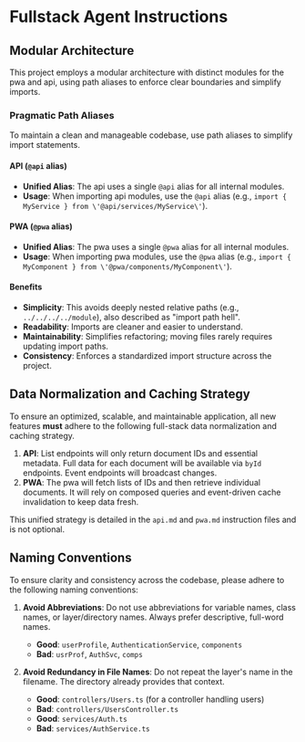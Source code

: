 # Fullstack Agent Instructions

## Modular Architecture

This project employs a modular architecture with distinct modules for the pwa and api, using path aliases to enforce clear boundaries and simplify imports.

### Pragmatic Path Aliases

To maintain a clean and manageable codebase, use path aliases to simplify import statements.

#### API (`@api` alias)

- **Unified Alias**: The api uses a single `@api` alias for all internal modules.
- **Usage**: When importing api modules, use the `@api` alias (e.g., `import { MyService } from \'@api/services/MyService\'`).

#### PWA (`@pwa` alias)

- **Unified Alias**: The pwa uses a single `@pwa` alias for all internal modules.
- **Usage**: When importing pwa modules, use the `@pwa` alias (e.g., `import { MyComponent } from \'@pwa/components/MyComponent\'`).

#### Benefits

- **Simplicity**: This avoids deeply nested relative paths (e.g., `../../../../module`), also described as "import path hell".
- **Readability**: Imports are cleaner and easier to understand.
- **Maintainability**: Simplifies refactoring; moving files rarely requires updating import paths.
- **Consistency**: Enforces a standardized import structure across the project.

## Data Normalization and Caching Strategy

To ensure an optimized, scalable, and maintainable application, all new features **must** adhere to the following full-stack data normalization and caching strategy.

1.  **API**: List endpoints will only return document IDs and essential metadata. Full data for each document will be available via `byId` endpoints. Event endpoints will broadcast changes.
2.  **PWA**: The pwa will fetch lists of IDs and then retrieve individual documents. It will rely on composed queries and event-driven cache invalidation to keep data fresh.

This unified strategy is detailed in the `api.md` and `pwa.md` instruction files and is not optional.

## Naming Conventions

To ensure clarity and consistency across the codebase, please adhere to the following naming conventions:

1.  **Avoid Abbreviations**: Do not use abbreviations for variable names, class names, or layer/directory names. Always prefer descriptive, full-word names.
    -   **Good**: `userProfile`, `AuthenticationService`, `components`
    -   **Bad**: `usrProf`, `AuthSvc`, `comps`

2.  **Avoid Redundancy in File Names**: Do not repeat the layer's name in the filename. The directory already provides that context.
    -   **Good**: `controllers/Users.ts` (for a controller handling users)
    -   **Bad**: `controllers/UsersController.ts`
    -   **Good**: `services/Auth.ts`
    -   **Bad**: `services/AuthService.ts`